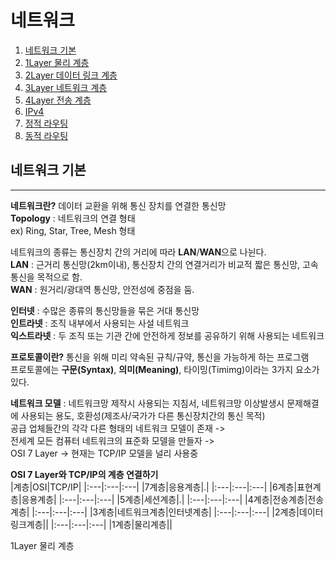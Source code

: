 # 네트워크

1. [네트워크 기본](네트워크-기본)
2. [1Layer 물리 계층](1Layer-물리-계층)
3. [2Layer 데이터 링크 계층](2Layer-데이터-링크-계층)
4. [3Layer 네트워크 계층](3Layer-네트워크-계층)
5. [4Layer 전송 계층](4Layer-전송-계층)
6. [IPv4](IPv4)
7. [정적 라우팅](정적-라우팅)
8. [동적 라우팅](동적-라우팅)



## 네트워크 기본
---
**네트워크란?** 데이터 교환을 위해 통신 장치를 연결한 통신망 <br>
**Topology** : 네트워크의 연결 형태 <br>
ex) Ring, Star, Tree, Mesh 형태 <br>

네트워크의 종류는 통신장치 간의 거리에 따라 **LAN**/**WAN**으로 나뉜다. <br>
**LAN** : 근거리 통신망(2km이내), 통신장치 간의 연결거리가 비교적 짧은 통신망, 고속 통신을 목적으로 함. <br>
**WAN** : 원거리/광대역 통신망, 안전성에 중점을 둠. <br>

**인터넷** : 수많은 종류의 통신망들을 묶은 거대 통신망 <br>
**인트라넷** : 조직 내부에서 사용되는 사설 네트워크 <br>
**익스트라넷** : 두 조직 또는 기관 간에 안전하게 정보를 공유하기 위해 사용되는 네트워크 <br>

**프로토콜이란?** 통신을 위해 미리 약속된 규칙/규약, 통신을 가능하게 하는 프로그램 <br>
프로토콜에는 **구문(Syntax)**, **의미(Meaning)**, 타이밍(Timimg)이라는 3가지 요소가 있다. <br>

**네트워크 모델** : 네트워크망 제작시 사용되는 지침서, 네트워크망 이상발생시 문제해결에 사용되는 용도, 호환성(제조사/국가가 다른 통신장치간의 통신 목적) <br>
공급 업체들간의 각각 다른 형태의 네트워크 모델이 존재 -> <br>
전세계 모든 컴퓨터 네트워크의 표준화 모델을 만들자 -> <br>
OSI 7 Layer -> 현재는 TCP/IP 모델을 널리 사용중 <br>

**OSI 7 Layer와 TCP/IP의 계층 연결하기** <br>
|계층|OSI|TCP/IP|
|:---|:---|:---|
|7계층|응용계층|.|
|:---|:---|:---|
|6계층|표현계층|응용계층|
|:---|:---|:---|
|5계층|세션계층|.|
|:---|:---|:---|
|4계층|전송계층|전송계층|
|:---|:---|:---|
|3계층|네트워크계층|인터넷계층|
|:---|:---|:---|
|2계층|데이터링크계층||
|:---|:---|:---|
|1계층|물리계층||


1Layer 물리 계층



